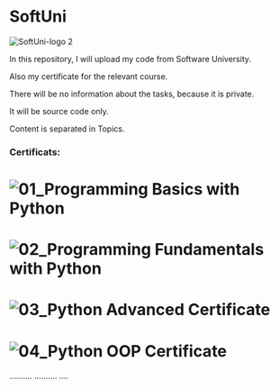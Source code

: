 # SoftUni

![SoftUni-logo 2](https://github.com/Zeus097/SoftUni/assets/142613528/61b8da4c-0e94-4abb-a5dc-4727634faa0f)


In this repository, I will upload my code from Software University.

Also my certificate for the relevant course.

There will be no information about the tasks, because it is private.

It will be source code only.

Content is separated in Topics.

### Certificats:


# ![01_Programming Basics with Python](https://github.com/user-attachments/assets/be582a7b-58cd-4432-8901-ac3dbbf9e974)

# ![02_Programming Fundamentals with Python](https://github.com/user-attachments/assets/552f1244-f803-4301-ae7c-ca81427e4271)

# ![03_Python Advanced Certificate](https://github.com/user-attachments/assets/e78b1502-138d-442d-9506-8cfafecc19e2)

# ![04_Python OOP Certificate](https://github.com/user-attachments/assets/512dcb73-59a6-47d4-962e-96ea66e37820)

..........
..........
....
